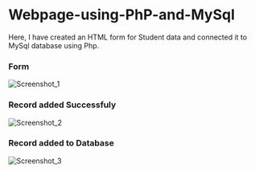 # Webpage-using-PhP-and-MySql

Here, I have created an HTML form for Student data and connected it to MySql database using Php.

### Form


![Screenshot_1](https://github.com/skprscoe/Webpage-using-PhP-and-MySql/assets/134959794/ba0716d6-159c-4382-84c8-c8f00bb91e66)

### Record added Successfuly


![Screenshot_2](https://github.com/skprscoe/Webpage-using-PhP-and-MySql/assets/134959794/fddf9648-6817-4366-9d49-42a85463cd31)

### Record added to Database


![Screenshot_3](https://github.com/skprscoe/Webpage-using-PhP-and-MySql/assets/134959794/25d65f78-83c3-4c45-bbb2-c6151351dfbf)



